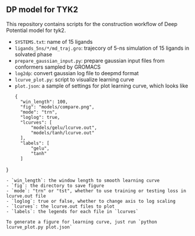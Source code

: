 ## DP model for TYK2
This repository contains scripts for the construction workflow of Deep Potential model for tyk2.

+ `SYSTEMS.txt`: name of 15 ligands
+ `ligands_5ns/*/md_traj.gro`: trajecory of 5-ns simulation of 15 ligands in solvated phase
+ `prepare_gaussian_input.py`: prepare gaussian input files from conformers sampled by GROMACS
+ `log2dp`: convert gaussian log file to deepmd format
+ `lcurve_plot.py`: script to visualize learning curve
+ `plot.json`: a sample of settings for plot learning curve, which looks like
  ```
  {
    "win_length": 100,
    "fig": "models/compare.png",
    "mode": "trn",
    "loglog": true,
    "lcurves": [
        "models/gelu/lcurve.out",
        "models/tanh/lcurve.out"
    ],
    "labels": [
        "gelu",
        "tanh"
    ]
}
  ```
 - `win_length`: the window length to smooth learning curve
 - `fig`: the directory to save figure
 - `mode`: "trn" or "tst", whether to use training or testing loss in lcurve.out file
 - `loglog`: true or false, whether to change axis to log scaling
 - `lcurves`: the lcurve.out files to plot
 - `labels`: the legends for each file in `lcurves`

To generate a figure for learning curve, just run `python lcurve_plot.py plot.json`
